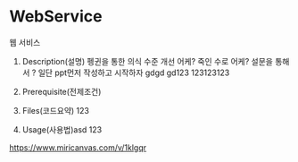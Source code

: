 # WebService

웹 서비스

1. Description(설명)
    펭귄을 통한 의식 수준 개선 
    어케? 죽인 수로
    어케? 설문을 통해서 
    ? 일단 ppt먼저 작성하고 시작하자
    gdgd
    gd123
123123123
3. Prerequisite(전제조건)

4. Files(코드요약)
123
5. Usage(사용법)asd
123

https://www.miricanvas.com/v/1klgqr

